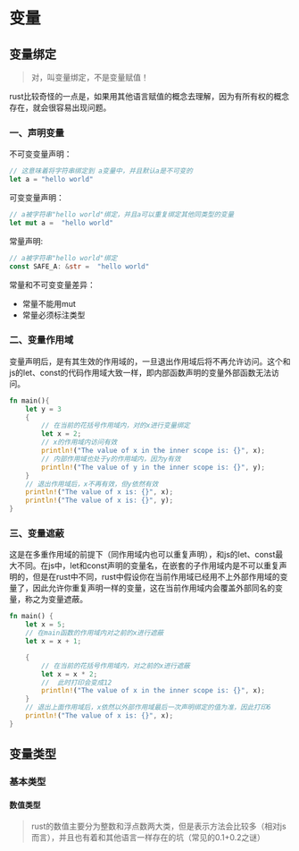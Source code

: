 # 变量
## 变量绑定
> 对，叫变量绑定，不是变量赋值！ 

rust比较奇怪的一点是，如果用其他语言赋值的概念去理解，因为有所有权的概念存在，就会很容易出现问题。
### 一、声明变量
不可变变量声明：
```rust
// 这意味着将字符串绑定到 a变量中，并且默认a是不可变的
let a = "hello world"
```
可变变量声明：
```rust
// a被字符串"hello world"绑定，并且a可以重复绑定其他同类型的变量
let mut a =  "hello world"
```
常量声明:
```rust
// a被字符串"hello world"绑定
const SAFE_A: &str =  "hello world"
```
常量和不可变变量差异：

- 常量不能用mut
- 常量必须标注类型
### 二、变量作用域
变量声明后，是有其生效的作用域的，一旦退出作用域后将不再允许访问。这个和js的let、const的代码作用域大致一样，即内部函数声明的变量外部函数无法访问。
```rust
fn main(){
    let y = 3
    {
        // 在当前的花括号作用域内，对的x进行变量绑定
        let x = 2;
        // x的作用域内访问有效
        println!("The value of x in the inner scope is: {}", x);
        // 内部作用域也处于y的作用域内，因为y有效
        println!("The value of y in the inner scope is: {}", y);
    }
    // 退出作用域后，x不再有效，但y依然有效
    println!("The value of x is: {}", x);
    println!("The value of x is: {}", y);
}
```

### 三、变量遮蔽
这是在多重作用域的前提下（同作用域内也可以重复声明），和js的let、const最大不同。在js中，let和const声明的变量名，在嵌套的子作用域内是不可以重复声明的，但是在rust中不同，rust中假设你在当前作用域已经用不上外部作用域的变量了，因此允许你重复声明一样的变量，这在当前作用域内会覆盖外部同名的变量，称之为变量遮蔽。
```rust
fn main() {
    let x = 5;
    // 在main函数的作用域内对之前的x进行遮蔽
    let x = x + 1;

    {
        // 在当前的花括号作用域内，对之前的x进行遮蔽
        let x = x * 2;
        //  此时打印会变成12
        println!("The value of x in the inner scope is: {}", x);
    }
    // 退出上面作用域后，x依然以外部作用域最后一次声明绑定的值为准，因此打印6
    println!("The value of x is: {}", x);
}
```

## 变量类型
### 基本类型

#### 数值类型
> rust的数值主要分为整数和浮点数两大类，但是表示方法会比较多（相对js而言），并且也有着和其他语言一样存在的坑（常见的0.1+0.2之谜）